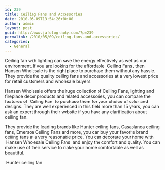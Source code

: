 ```yaml
---
id: 239
title: Ceiling Fans and Accessories
date: 2010-05-09T13:54:26+00:00
author: admin
layout: post
guid: http://www.jafotography.com/?p=239
permalink: /2010/05/09/ceiling-fans-and-accessories/
categories:
  - General
---
```

Ceiling fan with lighting can save the energy effectively as well as our environment. If you are looking for the affordable &nbsp;Ceiling Fans&nbsp;, then Hansen Wholesale is the right place to purchase them without any hassle. They provide the quality ceiling fans and accessories at a very lowest price for retail customers and wholesale buyers

Hansen Wholesale offers the huge collection of Ceiling Fans, lighting and fireplace decor products and related accessories, you can compare the features of &nbsp;Ceiling Fan&nbsp; to purchase them for your choice of color and designs. They are well experienced in this field more than 15 years, you can ask an expert through their website if you have any clarification about ceiling fan.

They provide the leading brands like Hunter ceiling fans, Casablanca ceiling fans, Emerson Ceiling Fans and more, you can buy your favorite brand ceiling fans at a very reasonable price. You can decorate your home with &nbsp;Hansen Wholesale Ceiling Fans&nbsp; and enjoy the comfort and quality. You can make use of their service to make your home comfortable as well as beautiful. 

&nbsp;Hunter ceiling fan&nbsp;